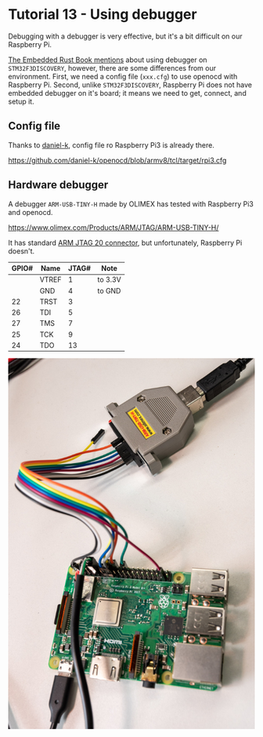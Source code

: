 # Tutorial 13 - Using debugger

Debugging with a debugger is very effective, but it's a bit difficult on our Raspberry Pi. 

[The Embedded Rust Book mentions](https://rust-embedded.github.io/book/start/hardware.html) about using debugger on `STM32F3DISCOVERY`, however, there are some differences from our environment. First, we need a config file (`xxx.cfg`) to use openocd with Raspberry Pi. Second, unlike `STM32F3DISCOVERY`, Raspberry Pi does not have embedded debugger on it's board; it means we need to get, connect, and setup it.


## Config file

Thanks to [daniel-k](https://github.com/daniel-k), config file ro Raspberry Pi3 is already there.

https://github.com/daniel-k/openocd/blob/armv8/tcl/target/rpi3.cfg

## Hardware debugger

A debugger `ARM-USB-TINY-H` made by OLIMEX has tested with Raspberry Pi3 and openocd.

https://www.olimex.com/Products/ARM/JTAG/ARM-USB-TINY-H/

It has standard [ARM JTAG 20 connector](http://infocenter.arm.com/help/index.jsp?topic=/com.arm.doc.dui0499dj/BEHEIHCE.html), but unfortunately, Raspberry Pi doesn't.


| GPIO# | Name  | JTAG# | Note    |
|-------|-------|-------|---------|
|       | VTREF | 1     | to 3.3V |
|       | GND   | 4     | to GND  |
| 22    | TRST  | 3     |         |
| 26    | TDI   | 5     |         |
| 27    | TMS   | 7     |         |
| 25    | TCK   | 9     |         |
| 24    | TDO   | 13    |         |

![Connected debugger](doc/raspi3-arm-usb-tiny-h.jpg)



